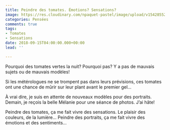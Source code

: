 ```yaml
---
title: Peindre des tomates. Émotions? Sensations?
image: https://res.cloudinary.com/npaquet-pastel/image/upload/v1542855217/DSC03328-13-620x413.jpg
categories: Pensées
comments: true
tags:
- Tomates
- Sensations
date: 2018-09-15T04:00:00.000+00:00
lead: ''

---
```

Pourquoi des tomates vertes la nuit? Pourquoi pas? Y a pas de mauvais sujets ou de mauvais modèles!

Si les métérologues ne se trompent pas dans leurs prévisions, ces tomates ont une chance de mûrir sur leur plant avant le premier gel… 

À vrai dire, je suis en attente de nouveaux modèles pour des portraits. Demain, je reçois la belle Mélanie pour une séance de photos. J’ai hâte!

Peindre des tomates, ça me fait vivre des sensations. Le plaisir des couleurs, de la lumière… Peindre des portraits, ça me fait vivre des émotions et des sentiments…
